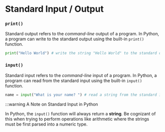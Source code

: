 # Standard Input / Output

### `print()`

Standard output refers to the *command-line* output of a program. In Python, a program can write to the standard output using the built-in `print()` function.

```py
print("Hello World") # write the string "Hello World" to the standard output
```

### `input()`

Standard input refers to the *command-line* input of a program. In Python, a program can read from the standard input using the built-in `input()` function.

```py
name = input("What is your name? ") # read a string from the standard input and assign it to the variable "name"
```

:::warning A Note on Standard Input in Python

In Python, the `input()` function will always return a **string**. Be cognizant of this when trying to perform operations like arithmetic where the strings must be first parsed into a numeric type.

